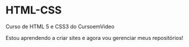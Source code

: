 # HTML-CSS
 Curso de HTML 5 e CSS3 do CursoemVideo

Estou aprendendo a criar sites e agora vou gerenciar meus repositórios!